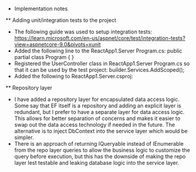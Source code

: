 * Implementation notes


** Adding unit/integration tests to the project
- The following guide was used to setup integration tests:
  https://learn.microsoft.com/en-us/aspnet/core/test/integration-tests?view=aspnetcore-9.0&pivots=xunit
- Added the following line to the ReactApp1.Server Program.cs:
  public partial class Program { }
- Registered the UserController class in ReactApp1.Server Program.cs so that it can be used by the test project:
  builder.Services.AddScoped<UserController>();
- Added the following to ReactApp1.Server.csproj:
  <ItemGroup>
     <InternalsVisibleTo Include="ServerTestProject" />
  </ItemGroup>

** Repository layer
- I have added a repository layer for encapsulated data access logic.  
  Some say that EF itself is a repository and adding an explicit layer is redundant, but I prefer to have a separate layer for data access logic.  This allows for better separation of concerns and makes it easier to swap out the data access technology if needed in the future.
  The alternative is to inject DbContext into the service layer which would be simpler.
- There is an approach of returning IQueryable instead of IEnumerable from the repo layer queries to allow the business logic to customize the query before execution, but this has the downside of making the repo layer lest testable and leaking database logic into the service layer.